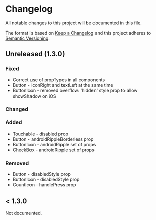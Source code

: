 # Changelog

All notable changes to this project will be documented in this file.

The format is based on [Keep a Changelog](http://keepachangelog.com/en/1.0.0/)
and this project adheres to [Semantic Versioning](http://semver.org/spec/v2.0.0.html).

## Unreleased (1.3.0)

### Fixed

* Correct use of propTypes in all components
* Button - iconRight and textLeft at the same time
* ButtonIcon - removed overflow: 'hidden' style prop to allow showShadow on iOS

### Changed

### Added

* Touchable - disabled prop
* Button - androidRippleBorderless prop
* ButtonIcon - androidRipple set of props
* CheckBox - androidRipple set of props

### Removed

* Button - disabledStyle prop
* ButtonIcon - disabledStyle prop
* CountIcon - handlePress prop

## < 1.3.0

Not documented.
